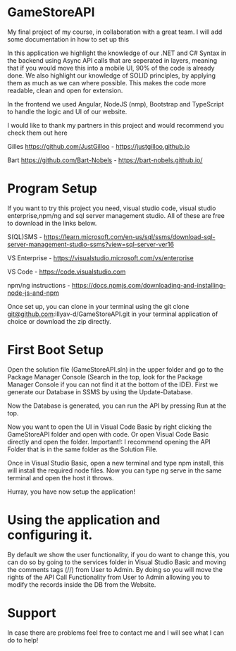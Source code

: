 # GameStoreAPI
 My final project of my course, in collaboration with a great team.
 I will add some documentation in how to set up this 
 
 In this application we highlight the knowledge of our .NET and C# Syntax in the backend using Async API calls that are seperated in layers, meaning that if you would move this into a mobile UI, 90% of the code is already done.
We also highlight our knowledge of SOLID principles, by applying them as much as we can where possible. This makes the code more readable, clean and open for extension.

In the frontend we used Angular, NodeJS (nmp), Bootstrap and TypeScript to handle the logic and UI of our website.

I would like to thank my partners in this project and would recommend you check them out here

Gilles
https://github.com/JustGilloo - https://justgilloo.github.io

Bart
https://github.com/Bart-Nobels - https://bart-nobels.github.io/

# Program Setup
If you want to try this project you need, visual studio code, visual studio enterprise,npm/ng and sql server management studio.
All of these are free to download in the links below.

S(QL)SMS - 
https://learn.microsoft.com/en-us/sql/ssms/download-sql-server-management-studio-ssms?view=sql-server-ver16

VS Enterprise - 
https://visualstudio.microsoft.com/vs/enterprise

VS Code - 
https://code.visualstudio.com

npm/ng instructions - 
https://docs.npmjs.com/downloading-and-installing-node-js-and-npm

Once set up, you can clone in your terminal using the git clone git@github.com:illyav-d/GameStoreAPI.git in your terminal application of choice or download the zip directly.

# First Boot Setup
Open the solution file (GameStoreAPI.sln) in the upper folder and go to the Package Manager Console (Search in the top, look for the Package Manager Console if you can not find it at the bottom of the IDE).
First we generate our Database in SSMS by using the Update-Database.

Now the Database is generated, you can run the API by pressing Run at the top.

Now you want to open the UI in Visual Code Basic by right clicking the GameStoreAPI folder and open with code. Or open Visual Code Basic directly and open the folder.
Important!: I recommend opening the API Folder that is in the same folder as the Solution File.

Once in Visual Studio Basic, open a new terminal and type npm install, this will install the required node files.
Now you can type ng serve in the same terminal and open the host it throws.

Hurray, you have now setup the application!

# Using the application and configuring it.

By default we show the user functionality, if you do want to change this, you can do so by going to the services folder in Visual Studio Basic and moving the comments tags (//) from User to Admin.
By doing so you will move the rights of the API Call Functionality from User to Admin allowing you to modify the records inside the DB from the Website.

# Support
In case there are problems feel free to contact me and I will see what I can do to help!
